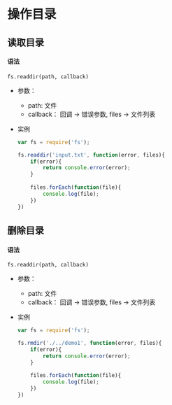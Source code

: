 # 操作目录

## 读取目录

#### 语法

`fs.readdir(path, callback)`

* 参数：
    * path: 文件
    * callback： 回调 -> 错误参数, files -> 文件列表
    
* 实例
    ```js
    var fs = require('fs');
    
    fs.readdir('input.txt', function(error, files){
        if(error){
            return console.error(error);
        }
        
        files.forEach(function(file){
            console.log(file);
        })
    })
    ```
    
    
## 删除目录

#### 语法

`fs.readdir(path, callback)`

* 参数：
    * path: 文件
    * callback： 回调 -> 错误参数, files -> 文件列表
    
* 实例
    ```js
    var fs = require('fs');
    
    fs.rmdir('./../demo1', function(error, files){
        if(error){
            return console.error(error);
        }
        
        files.forEach(function(file){
            console.log(file);
        })
    })
    ```

    
    

